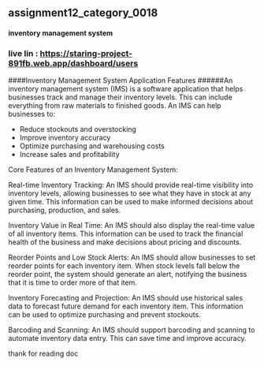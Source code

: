 ## assignment12_category_0018

#### inventory management system 

### live lin : https://staring-project-891fb.web.app/dashboard/users


####Inventory Management System Application Features
######An inventory management system (IMS) is a software application that helps businesses track and manage their inventory levels. This can include everything from raw materials to finished goods. An IMS can help businesses to:

   *  Reduce stockouts and overstocking
   *  Improve inventory accuracy
   *  Optimize purchasing and warehousing costs
   *  Increase sales and profitability


Core Features of an Inventory Management System:

Real-time Inventory Tracking: An IMS should provide real-time visibility into inventory levels, allowing businesses to see what they have in stock at any given time. This information can be used to make informed decisions about purchasing, production, and sales.

Inventory Value in Real Time: An IMS should also display the real-time value of all inventory items. This information can be used to track the financial health of the business and make decisions about pricing and discounts.

Reorder Points and Low Stock Alerts: An IMS should allow businesses to set reorder points for each inventory item. When stock levels fall below the reorder point, the system should generate an alert, notifying the business that it is time to order more of that item.

Inventory Forecasting and Projection: An IMS should use historical sales data to forecast future demand for each inventory item. This information can be used to optimize purchasing and prevent stockouts.

Barcoding and Scanning: An IMS should support barcoding and scanning to automate inventory data entry. This can save time and improve accuracy.


thank for reading doc 